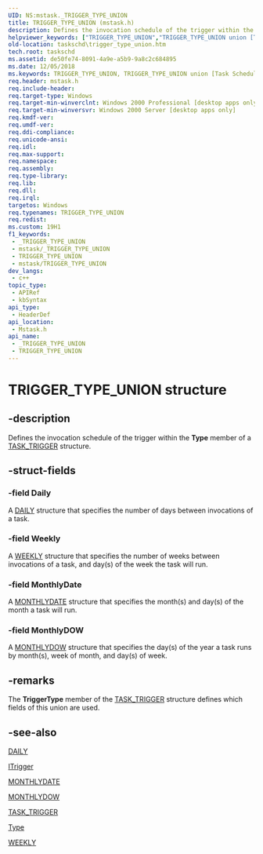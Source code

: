 ```yaml
---
UID: NS:mstask._TRIGGER_TYPE_UNION
title: TRIGGER_TYPE_UNION (mstask.h)
description: Defines the invocation schedule of the trigger within the Type member of a TASK_TRIGGER structure.
helpviewer_keywords: ["TRIGGER_TYPE_UNION","TRIGGER_TYPE_UNION union [Task Scheduler]","_msb_trigger_type_union","mstask/TRIGGER_TYPE_UNION","taskschd.trigger_type_union"]
old-location: taskschd\trigger_type_union.htm
tech.root: taskschd
ms.assetid: de50fe74-8091-4a9e-a5b9-9a8c2c684895
ms.date: 12/05/2018
ms.keywords: TRIGGER_TYPE_UNION, TRIGGER_TYPE_UNION union [Task Scheduler], _msb_trigger_type_union, mstask/TRIGGER_TYPE_UNION, taskschd.trigger_type_union
req.header: mstask.h
req.include-header: 
req.target-type: Windows
req.target-min-winverclnt: Windows 2000 Professional [desktop apps only]
req.target-min-winversvr: Windows 2000 Server [desktop apps only]
req.kmdf-ver: 
req.umdf-ver: 
req.ddi-compliance: 
req.unicode-ansi: 
req.idl: 
req.max-support: 
req.namespace: 
req.assembly: 
req.type-library: 
req.lib: 
req.dll: 
req.irql: 
targetos: Windows
req.typenames: TRIGGER_TYPE_UNION
req.redist: 
ms.custom: 19H1
f1_keywords:
 - _TRIGGER_TYPE_UNION
 - mstask/_TRIGGER_TYPE_UNION
 - TRIGGER_TYPE_UNION
 - mstask/TRIGGER_TYPE_UNION
dev_langs:
 - c++
topic_type:
 - APIRef
 - kbSyntax
api_type:
 - HeaderDef
api_location:
 - Mstask.h
api_name:
 - _TRIGGER_TYPE_UNION
 - TRIGGER_TYPE_UNION
---
```


# TRIGGER_TYPE_UNION structure


## -description

Defines the invocation schedule of the trigger within the <b>Type</b> member of a 
<a href="/windows/desktop/api/mstask/ns-mstask-task_trigger">TASK_TRIGGER</a> structure.

## -struct-fields

### -field Daily

A 
<a href="/windows/desktop/api/mstask/ns-mstask-daily">DAILY</a> structure that specifies the number of days between invocations of a task.

### -field Weekly

A 
<a href="/windows/desktop/api/mstask/ns-mstask-weekly">WEEKLY</a> structure that specifies the number of weeks between invocations of a task, and day(s) of the week the task will run.

### -field MonthlyDate

A 
<a href="/windows/desktop/api/mstask/ns-mstask-monthlydate">MONTHLYDATE</a> structure that specifies the month(s) and day(s) of the month a task will run.

### -field MonthlyDOW

A 
<a href="/windows/desktop/api/mstask/ns-mstask-monthlydow">MONTHLYDOW</a> structure that specifies the day(s) of the year a task runs by month(s), week of month, and day(s) of week.

## -remarks

The <b>TriggerType</b> member of the 
<a href="/windows/desktop/api/mstask/ns-mstask-task_trigger">TASK_TRIGGER</a> structure defines which fields of this union are used.

## -see-also

<a href="/windows/desktop/api/mstask/ns-mstask-daily">DAILY</a>



<a href="/windows/desktop/api/taskschd/nn-taskschd-itrigger">ITrigger</a>



<a href="/windows/desktop/api/mstask/ns-mstask-monthlydate">MONTHLYDATE</a>



<a href="/windows/desktop/api/mstask/ns-mstask-monthlydow">MONTHLYDOW</a>



<a href="/windows/desktop/api/mstask/ns-mstask-task_trigger">TASK_TRIGGER</a>



<a href="/windows/desktop/api/taskschd/nf-taskschd-itrigger-get_type">Type</a>



<a href="/windows/desktop/api/mstask/ns-mstask-weekly">WEEKLY</a>

